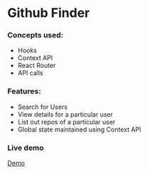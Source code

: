 # Github Finder

### Concepts used:

- Hooks
- Context API
- React Router
- API calls

### Features:

- Search for Users
- View details for a particular user
- List out repos of a particular user
- Global state maintained using Context API

### Live demo

[Demo](reactcontextgithubfinder.netlify.app)
